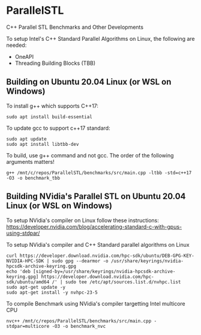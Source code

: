 # ParallelSTL
C++ Parallel STL Benchmarks and Other Developments

To setup Intel's C++ Standard Parallel Algorithms on Linux, the following are needed:
- OneAPI
- Threading Building Blocks (TBB)

## Building on Ubuntu 20.04 Linux (or WSL on Windows)
To install g++ which supports C++17:
```
sudo apt install build-essential
```

To update gcc to support c++17 standard:
```
sudo apt update
sudo apt install libtbb-dev
```

To build, use g++ command and not gcc. The order of the following arguments matters!
```
g++ /mnt/c/repos/ParallelSTL/benchmarks/src/main.cpp -ltbb -std=c++17 -O3 -o benchmark_tbb
```

## Building NVidia's Parallel STL on Ubuntu 20.04 Linux (or WSL on Windows)
To setup NVidia's compiler on Linux follow these instructions:
https://developer.nvidia.com/blog/accelerating-standard-c-with-gpus-using-stdpar/

To setup NVidia's compiler and C++ Standard parallel algorithms on Linux
```
curl https://developer.download.nvidia.com/hpc-sdk/ubuntu/DEB-GPG-KEY-NVIDIA-HPC-SDK | sudo gpg --dearmor -o /usr/share/keyrings/nvidia-hpcsdk-archive-keyring.gpg
echo 'deb [signed-by=/usr/share/keyrings/nvidia-hpcsdk-archive-keyring.gpg] https://developer.download.nvidia.com/hpc-sdk/ubuntu/amd64 /' | sudo tee /etc/apt/sources.list.d/nvhpc.list
sudo apt-get update -y
sudo apt-get install -y nvhpc-23-5
```

To compile Benchmark using NVidia's compiler targetting Intel multicore CPU
```
nvc++ /mnt/c/repos/ParallelSTL/benchmarks/src/main.cpp -stdpar=multicore -O3 -o benchmark_nvc
```
